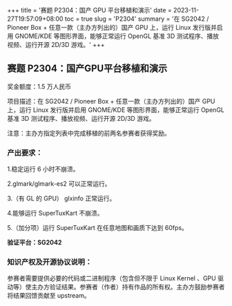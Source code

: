 +++
title = '赛题 P2304：国产 GPU 平台移植和演示'
date = 2023-11-27T19:57:09+08:00
toc = true
slug = 'P2304'
summary = '在 SG2042 / Pioneer Box + 任意一款（主办方列出的）国产 GPU 上，运行 Linux 发行版并启用 GNOME/KDE 等图形界面，能够正常运行 OpenGL 基准 3D 测试程序、播放视频、运行开源 2D/3D 游戏。'
+++

## 赛题 P2304：国产GPU平台移植和演示

奖金额度：1.5 万人民币

项目描述：在 SG2042 / Pioneer Box + 任意一款（主办方列出的）国产 GPU 上，运行 Linux 发行版并启用 GNOME/KDE 等图形界面，能够正常运行 OpenGL 基准 3D 测试程序、播放视频、运行开源 2D/3D 游戏。

注意：主办方指定列表中完成移植的前两名参赛者获得奖励。

### 产出要求：

1.稳定运行 6 小时不崩溃。

2.glmark/glmark-es2 可以正常运行。

3.（有 GL 的 GPU） glxinfo 正常运行。

4.能够运行 SuperTuxKart 不崩溃。

5.（加分项）运行 SuperTuxKart 在任意地图和画质下达到 60fps。

**验证平台：SG2042**

### 知识产权及开源协议说明：

参赛者需要提供必要的代码或二进制程序（包含但不限于 Linux Kernel 、GPU 驱动等）使主办方验证结果。参赛者（作者）持有作品的所有权。主办方鼓励参赛者将结果回馈贡献至 upstream。
